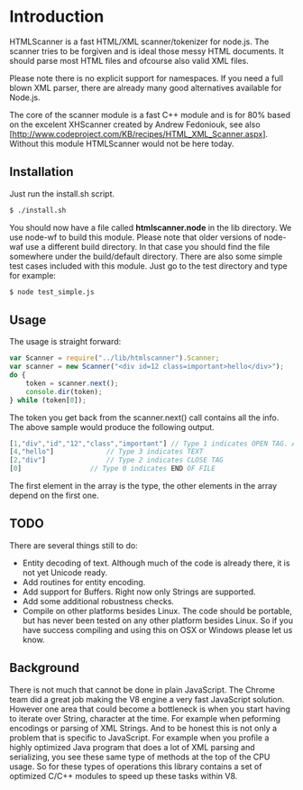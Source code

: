 # Introduction

HTMLScanner is a fast HTML/XML scanner/tokenizer for node.js. The scanner tries to be forgiven and is ideal those messy HTML documents. It should parse most HTML files and ofcourse also valid XML files. 

Please note there is no explicit support for namespaces. If you need a full blown XML parser, there are already many good alternatives available for Node.js. 

The core of the scanner module is a fast C++ module and is for 80% based on the excelent XHScanner created by Andrew Fedoniouk, see also [http://www.codeproject.com/KB/recipes/HTML_XML_Scanner.aspx]. Without this module HTMLScanner would not be here today.

## Installation

Just run the install.sh script. 

```bash
$ ./install.sh
```

You should now have a file called **htmlscanner.node** in the lib directory. We use node-wf to build this module. Please note that older versions of node-waf use a different build directory. In that case you should find the file somewhere under the build/default directory. There are also some simple test cases included with this module. Just go to the test directory and type for example:

```bash
$ node test_simple.js
```

## Usage

The usage is straight forward:

```javascript
var Scanner = require("../lib/htmlscanner").Scanner;
var scanner = new Scanner("<div id=12 class=important>hello</div>");
do {
	token = scanner.next();
	console.dir(token);
} while (token[0]);
```

The token you get back from the scanner.next() call contains all the info. The above sample would produce the following output.

```javascript
[1,"div","id","12","class","important"] // Type 1 indicates OPEN TAG. Attribute key/value pairs are also included.
[4,"hello"]				// Type 3 indicates TEXT
[2,"div"] 				// Type 2 indicates CLOSE TAG
[0]					// Type 0 indicates END OF FILE
```

The first element in the array is the type, the other elements in the array depend on the first one.

## TODO

There are several things still to do:
* Entity decoding of text. Although much of the code is already there, it is not yet Unicode ready.
* Add routines for entity encoding.
* Add support for Buffers. Right now only Strings are supported.
* Add some additional robustness checks.
* Compile on other platforms besides Linux. The code should be portable, but has never been tested on any other platform besides Linux. So if you have success compiling and using this on OSX or Windows please let us know.

## Background

There is not much that cannot be done in plain JavaScript. The Chrome team did a great job making the V8 engine a very fast JavaScript solution. However one area that could become a bottleneck is when you start having to iterate over String, character at the time. For example when peforming encodings or parsing of XML Strings. And to be honest this is not only a problem that is specific to JavaScript. For example when you profile a highly optimized Java program that does a lot of XML parsing and serializing, you see these same type of methods at the top of the CPU usage. So for these types of operations this library contains a set of optimized C/C++ modules to speed up these tasks within V8.

